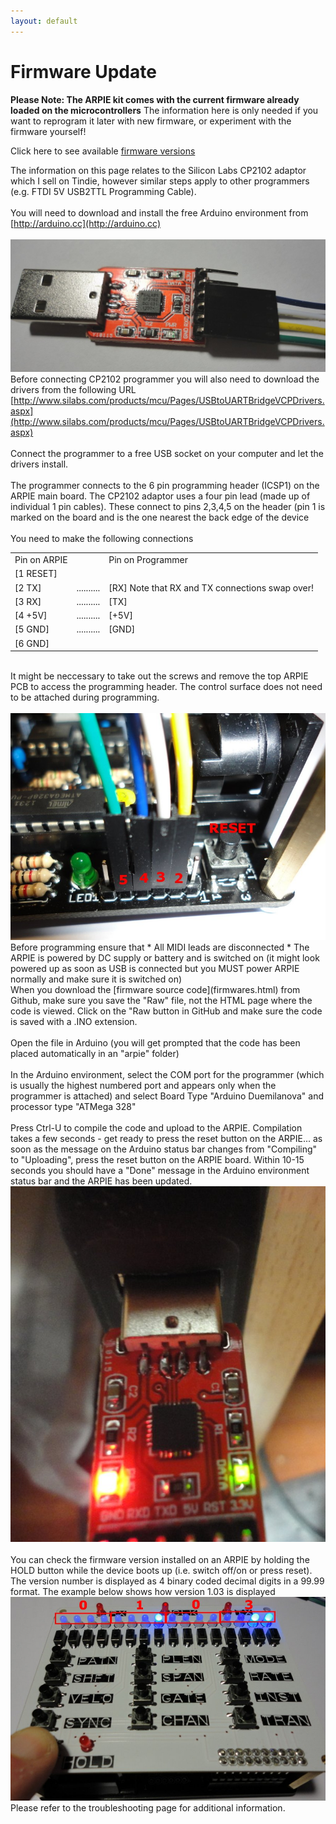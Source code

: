 ```yaml
---
layout: default
---
```


# Firmware Update

**Please Note: The ARPIE kit comes with the current firmware already loaded on the microcontrollers** The information here is only needed if you want to reprogram it later with new firmware, or experiment with the firmware yourself!

Click here to see available [firmware versions](firmwares.html)<br>

The information on this page relates to the Silicon Labs CP2102 adaptor which I sell on Tindie, however similar steps apply to other programmers (e.g. FTDI 5V USB2TTL Programming Cable). 
<br>
<br>
You will need to download and install the free Arduino environment from [http://arduino.cc](http://arduino.cc)<br>
<br>
<img src="img/prog1.JPG">
<br>
Before connecting CP2102 programmer you will also need to download the drivers from the following URL
[http://www.silabs.com/products/mcu/Pages/USBtoUARTBridgeVCPDrivers.aspx](http://www.silabs.com/products/mcu/Pages/USBtoUARTBridgeVCPDrivers.aspx)<br>
<br>
Connect the programmer to a free USB socket on your computer and let the drivers install.<br>
<br>
The programmer connects to the 6 pin programming header (ICSP1) on the ARPIE main board. The CP2102 adaptor 
uses a four pin lead (made up of individual 1 pin cables). These connect to pins 2,3,4,5 on the  header (pin 1 is marked on the board and is the one nearest the back edge of the device<br>
<br>
You need to make the following connections
<table>
<tr><td>Pin on ARPIE</td><td></td><td>Pin on Programmer</td></tr>
<tr><td>[1 RESET]</td><td></td><td></td></tr>
<tr><td>[2 TX]</td><td>..........</td><td>[RX] Note that RX and TX connections swap over!</td></tr>
<tr><td>[3 RX]</td><td>..........</td><td>[TX]</td></tr>
<tr><td>[4 +5V]</td><td>..........</td><td>[+5V]</td></tr>
<tr><td>[5 GND]</td><td>..........</td><td>[GND]</td></tr>
<tr><td>[6 GND]</td><td></td><td></td></tr>
</table>
<br>
It might be neccessary to take out the screws and remove the top ARPIE PCB to access the programming header. The control surface does not need to be attached during programming.<br>
<br>
<img src="img/prog2.JPG">
<br>
Before programming ensure that
* All MIDI leads are disconnected
* The ARPIE is powered by DC supply or battery and is switched on (it might look powered up as soon as USB is connected but you MUST power ARPIE normally and make sure it is switched on)

<br>
When you download the [firmware source code](firmwares.html) from Github, make sure you save the "Raw" file, not the HTML page where the code is viewed. Click on the "Raw button in GitHub and make sure the code is saved with a .INO extension.
<br><br>
Open the file in Arduino (you will get prompted that the code has been placed automatically in an "arpie" folder)
<br><br>
In the Arduino environment, select the COM port for the programmer (which is usually the highest numbered port and appears only when the programmer is attached) and select Board Type "Arduino Duemilanova" and processor type "ATMega 328" 
<br><br>
Press Ctrl-U to compile the code and upload to the ARPIE. Compilation takes a few seconds - get ready to press the reset button on the ARPIE... as soon as the message on the Arduino status bar changes from "Compiling" to "Uploading", press the reset button on the ARPIE board. Within 10-15  seconds you should have a "Done" message in the Arduino environment status bar and the ARPIE has been updated.<br>
<img src="img/prog3.JPG">
<br>
<br>
You can check the firmware version installed on an ARPIE by holding the HOLD button while the device boots up (i.e. switch off/on or press reset). The version number is displayed as 4 binary coded decimal digits in a 99.99 format. The example below shows how version 1.03 is displayed<br>
<img src="img/prog4.JPG">
<br>
Please refer to the troubleshooting page for additional information.
<br>
